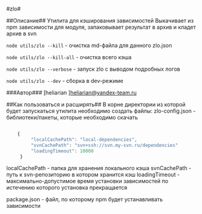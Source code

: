 #zlo#

##Описание##
Утилита для кэширования зависимостей
Выкачивает из npm зависимости для модуля, запаковывает результат в архив и кладет архив в svn

`node utils/zlo --kill`  - очистка md-файла для данного zlo.json

`node utils/zlo --kill-all`  - очистка всего кэша

`node utils/zlo --verbose` - запуск zlo с выводом подробных логов

`node utils/zlo --dev` - сборка в dev-режиме


###Автор###
[heliarian ]<heliarian@yandex-team.ru>

##Как пользоваться и расширять##
В корне директории из которой будет запускаться утилита необходимо создать файлы:
 zlo-config.json - библиотеки/пакеты, которые необходимо скачать

```javascript

    {
         "localCachePath": "local-dependencies",
         "svnCachePath": "svn+ssh://svn.my-svn.ru/dependencies"
         "loadingTimeout": 10000
     }

```
localCachePath - папка для хранения локального кэша
svnCachePath - путь к svn-репозиторию в котором хранится кэш
loadingTimeout - максимально-допустимое время установки зависимостей по истечению которого установка прекращается

package.json - файл, по которому npm будет устанавливать зависимости
